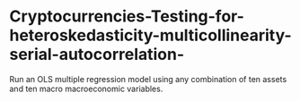 # Cryptocurrencies-Testing-for-heteroskedasticity-multicollinearity-serial-autocorrelation-
Run an OLS multiple regression model using any combination of ten assets and ten macro macroeconomic variables. 

